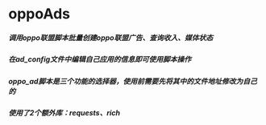 # oppoAds
##### 调用oppo联盟脚本批量创建oppo联盟广告、查询收入、媒体状态
##### 在ad_config文件中编辑自己应用的信息即可使用脚本操作
##### oppo_ad脚本是三个功能的选择器，使用前需要先将其中的文件地址修改为自己的
##### 使用了2个额外库：requests、rich
